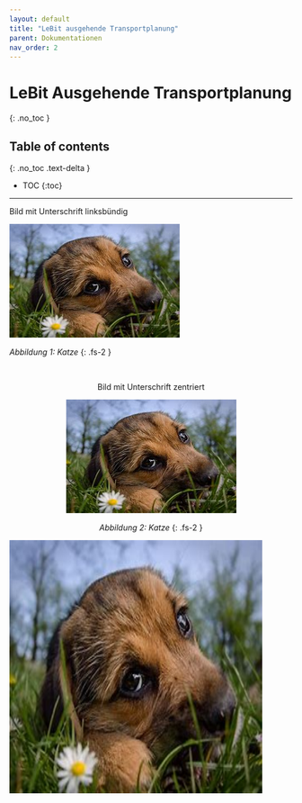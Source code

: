 ```yaml
---
layout: default
title: "LeBit ausgehende Transportplanung"
parent: Dokumentationen
nav_order: 2
---
```


# LeBit Ausgehende Transportplanung
 
{: .no_toc }

## Table of contents
{: .no_toc .text-delta }

- TOC
{:toc}

--- 

Bild mit Unterschrift linksbündig


![](../../assets/images/Transportplanung/Hund.jpg)

*Abbildung 1: Katze*
{: .fs-2 }

<br>

<center>

Bild mit Unterschrift zentriert



![](../../assets/images/Transportplanung/Hund.jpg)

*Abbildung 2: Katze*
{: .fs-2 }

</center>

<img src="../../assets/images/Transportplanung/Hund.jpg" alt="Hund" title="Hund" height="450" width="450"/>